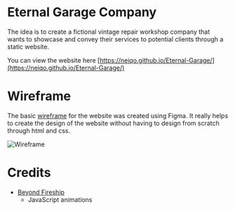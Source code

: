 # Eternal Garage Company

The idea is to create a fictional vintage repair workshop company that wants to showcase and convey their services to potential clients through a static website.

You can view the website here [https://neiqo.github.io/Eternal-Garage/](https://neiqo.github.io/Eternal-Garage/)

# Wireframe

The basic [wireframe](https://www.figma.com/file/URIvDRe6HgOInOLxWsqVdX/Eternal-Garage?type=design&node-id=4:2&mode=design&t=fA8eUlHVe3G51jjC-1) for the website was created using Figma. It really helps to create the design of the website without having to design from scratch through html and css.

![Wireframe](https://i.imgur.com/uRqDfl7.png)

# Credits

- [Beyond Fireship](https://www.youtube.com/@beyondfireship)
  - JavaScript animations

##
